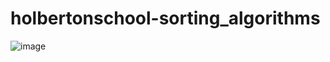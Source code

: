 # holbertonschool-sorting_algorithms

![image](https://github.com/user-attachments/assets/32dc1131-1de0-4a99-a986-028b11ba48ab)
